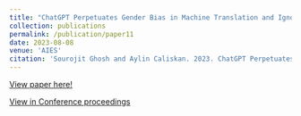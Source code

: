 ```yaml
---
title: "ChatGPT Perpetuates Gender Bias in Machine Translation and Ignores Non-Gendered Pronouns: Findings across Bengali and Five other Low-Resource Languages"
collection: publications
permalink: /publication/paper11
date: 2023-08-08
venue: 'AIES'
citation: 'Sourojit Ghosh and Aylin Caliskan. 2023. ChatGPT Perpetuates Gender Bias in Machine Translation and Ignores Non-Gendered Pronouns: Findings across Bengali and Five other Low-Resource Languages. In Proceedings of the 2023 AAAI/ACM Conference on AI, Ethics, and Society (AIES 23). Association for Computing Machinery, New York, NY, USA, 901–912. https://doi.org/10.1145/3600211.3604672.'
---
```

[View paper here!](https://camps.aptaracorp.com/ACM_PMS/PMS/ACM/AIES23/18/3785e844-0aef-11ee-b37c-16bb50361d1f/OUT/aies23-18.html)

[View in Conference proceedings](https://dl.acm.org/doi/10.1145/3600211.3604672)
